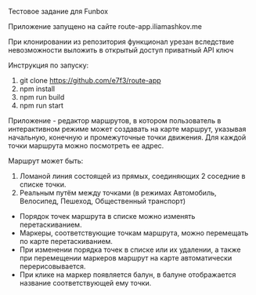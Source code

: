 Тестовое задание для Funbox

Приложение запущено на сайте route-app.iliamashkov.me

При клонировании из репозитория функционал урезан 
вследствие невозможности выложить в открытый доступ приватный API ключ

Инструкция по запуску:
1. git clone https://github.com/e7f3/route-app
2. npm install
3. npm run build
4. npm run start

Приложение - редактор маршрутов, в котором пользователь в интерактивном режиме 
может создавать на карте маршрут, указывая начальную, 
конечную и промежуточные точки движения. Для каждой точки
маршрута можно посмотреть ее адрес.

Маршрут может быть: 
1. Ломаной линия состоящей из прямых, соединяющих 2 соседние в списке точки.
2. Реальным путём между точками (в режимах Автомобиль, Велосипед, Пешеход, Общественный транспорт)

- Порядок точек маршрута в списке можно изменять перетаскиванием.
- Маркеры, соответствующие точкам маршрута, можно перемещать по карте 
  перетаскиванием.
- При изменении порядка точек в списке или их удалении, а также при перемещении
  маркеров маршрут на карте автоматически перерисовывается.
- При клике на маркер появляется балун, в балуне отображается название
  соответствующей ему точки.